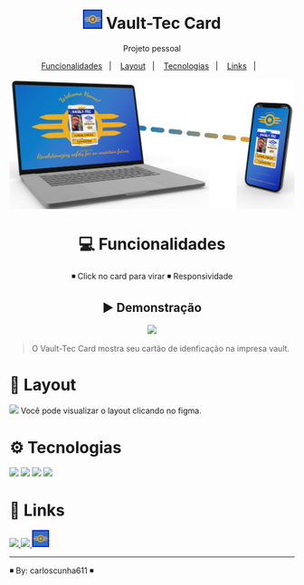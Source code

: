 <h1 align="center"><a href = "https://carloscunha611.github.io/VaultTecCard/" target = '_blank' ><img src = "./.github/favicon.png"></a> Vault-Tec Card</h1>

<p align="center">
Projeto pessoal
</p>

<p align="center">
  <a href="#-Funcionalidades">Funcionalidades</a>&nbsp;&nbsp;&nbsp;|&nbsp;&nbsp;&nbsp;
  <a href="#-layout">Layout</a>&nbsp;&nbsp;&nbsp;|&nbsp;&nbsp;&nbsp;
  <a href="#-Tecnologias">Tecnologias</a>&nbsp;&nbsp;&nbsp;|&nbsp;&nbsp;&nbsp;
  <a href="#-Links">Links</a>&nbsp;&nbsp;&nbsp;|&nbsp;&nbsp;&nbsp;
</p>

<div align = center>

![preview](./.github/preview.png)

# 💻 Funcionalidades

◾ Click no card para virar
◾ Responsividade

## ▶ Demonstração

  <img src = "./.github/mobile.gif" width=150>
</div>

> O Vault-Tec Card mostra seu cartão de idenficação na impresa vault.

# 🎨 Layout

<a href = "https://www.figma.com/file/gv63bKtblSVadOpthsO46e/Vault-Tec-Card?node-id=0%3A1&t=FCJxxYRCWTUwDkms-1" target = '_blank'><img src="https://cdn.jsdelivr.net/gh/devicons/devicon/icons/figma/figma-original.svg" width =20 /></a> Você pode visualizar o layout clicando no figma.

# ⚙ Tecnologias

<img src="https://cdn.jsdelivr.net/gh/devicons/devicon/icons/html5/html5-original.svg" width = 40/> <img src="https://cdn.jsdelivr.net/gh/devicons/devicon/icons/css3/css3-original.svg" width = 40/> <img src="https://cdn.jsdelivr.net/gh/devicons/devicon/icons/javascript/javascript-plain.svg" width = 40 /> <img src="https://cdn.jsdelivr.net/gh/devicons/devicon/icons/git/git-original.svg" width = 40/>

# 🔗 Links

<a href = "https://t.me/Carloscunha611"><img src='https://img.shields.io/badge/Telegram-2CA5E0?style=for-the-badge&logo=telegram&logoColor=white'> <a href = "https://www.linkedin.com/in/carloscunha611/"><img src="https://img.shields.io/badge/LinkedIn-0077B5?style=for-the-badge&logo=linkedin&logoColor=white"/></a><a href = "https://carloscunha611.github.io/VaultTecCard/" target = 'blank'> <img src = "./.github/favicon.png" width=30></a>

---

◾ By: carloscunha611 ◾
